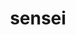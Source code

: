 ---
title: "sensei"
layout: cache
categories: [package, develop]
meta: {"compilers": ["gcc@=11.1.0"], "num_specs": 20, "num_specs_by_stack": {"data-vis-sdk": 20, "root": 20}, "oss": ["ubuntu20.04"], "platforms": ["linux"], "stacks": ["data-vis-sdk", "root"], "targets": ["x86_64_v3"], "versions": ["5.0.0"]}
spec_details: [{"compiler": "gcc@=11.1.0", "hash": "5ld7r5aewr44yj4tvgky3gjmjz76wnvl", "os": "ubuntu20.04", "platform": "linux", "size": "-", "stacks": ["data-vis-sdk", "root"], "target": "x86_64_v3", "variants": ["+adios2", "~ascent", "build_system=cmake", "build_type=Release", "~catalyst", "generator=make", "+hdf5", "~ipo", "~libsim", "~miniapps", "+python", "+shared", "~vtkio"], "versions": ["5.0.0"]}, {"compiler": "gcc@=11.1.0", "hash": "6h5wazmnf42jemyabgxgqtisknc33l6m", "os": "ubuntu20.04", "platform": "linux", "size": "-", "stacks": ["data-vis-sdk", "root"], "target": "x86_64_v3", "variants": ["+adios2", "~ascent", "build_system=cmake", "build_type=Release", "~catalyst", "generator=make", "+hdf5", "~ipo", "~libsim", "~miniapps", "+python", "+shared", "~vtkio"], "versions": ["5.0.0"]}, {"compiler": "gcc@=11.1.0", "hash": "cualkrlclfzg57dh2yffidhk4zqiqalo", "os": "ubuntu20.04", "platform": "linux", "size": "-", "stacks": ["data-vis-sdk", "root"], "target": "x86_64_v3", "variants": ["+adios2", "~ascent", "build_system=cmake", "build_type=Release", "~catalyst", "generator=make", "+hdf5", "~ipo", "~libsim", "~miniapps", "+python", "+shared", "~vtkio"], "versions": ["5.0.0"]}, {"compiler": "gcc@=11.1.0", "hash": "cw6q42oh4n226mrjjek352wc4v7opoeb", "os": "ubuntu20.04", "platform": "linux", "size": "-", "stacks": ["data-vis-sdk", "root"], "target": "x86_64_v3", "variants": ["+adios2", "~ascent", "build_system=cmake", "build_type=Release", "~catalyst", "generator=make", "+hdf5", "~ipo", "~libsim", "~miniapps", "+python", "+shared", "~vtkio"], "versions": ["5.0.0"]}, {"compiler": "gcc@=11.1.0", "hash": "deuhiv5dznoqrscwzux3nyqtiwn4f5k6", "os": "ubuntu20.04", "platform": "linux", "size": "-", "stacks": ["data-vis-sdk", "root"], "target": "x86_64_v3", "variants": ["+adios2", "~ascent", "build_system=cmake", "build_type=Release", "~catalyst", "generator=make", "+hdf5", "~ipo", "~libsim", "~miniapps", "+python", "+shared", "~vtkio"], "versions": ["5.0.0"]}, {"compiler": "gcc@=11.1.0", "hash": "fkiqeg5fpir7odc2a4lbekonmuo6vqy2", "os": "ubuntu20.04", "platform": "linux", "size": "-", "stacks": ["data-vis-sdk", "root"], "target": "x86_64_v3", "variants": ["+adios2", "~ascent", "build_system=cmake", "build_type=Release", "~catalyst", "generator=make", "+hdf5", "~ipo", "~libsim", "~miniapps", "+python", "+shared", "~vtkio"], "versions": ["5.0.0"]}, {"compiler": "gcc@=11.1.0", "hash": "jlblt23yvgehd6mxui3dhbrzdiiz5uvt", "os": "ubuntu20.04", "platform": "linux", "size": "-", "stacks": ["data-vis-sdk", "root"], "target": "x86_64_v3", "variants": ["+adios2", "~ascent", "build_system=cmake", "build_type=Release", "~catalyst", "generator=make", "+hdf5", "~ipo", "~libsim", "~miniapps", "+python", "+shared", "~vtkio"], "versions": ["5.0.0"]}, {"compiler": "gcc@=11.1.0", "hash": "lebft6p3yhy5rxqmoau6lrbftaiujr5u", "os": "ubuntu20.04", "platform": "linux", "size": "-", "stacks": ["data-vis-sdk", "root"], "target": "x86_64_v3", "variants": ["+adios2", "~ascent", "build_system=cmake", "build_type=Release", "~catalyst", "generator=make", "+hdf5", "~ipo", "~libsim", "~miniapps", "+python", "+shared", "~vtkio"], "versions": ["5.0.0"]}, {"compiler": "gcc@=11.1.0", "hash": "lov4bwiuvgrg2gys725erprxtqsohxyk", "os": "ubuntu20.04", "platform": "linux", "size": "-", "stacks": ["data-vis-sdk", "root"], "target": "x86_64_v3", "variants": ["+adios2", "~ascent", "build_system=cmake", "build_type=Release", "~catalyst", "generator=make", "+hdf5", "~ipo", "~libsim", "~miniapps", "+python", "+shared", "~vtkio"], "versions": ["5.0.0"]}, {"compiler": "gcc@=11.1.0", "hash": "mitf6rzt5lh7v33lp2u7arc5aldkqvgo", "os": "ubuntu20.04", "platform": "linux", "size": "-", "stacks": ["data-vis-sdk", "root"], "target": "x86_64_v3", "variants": ["+adios2", "~ascent", "build_system=cmake", "build_type=Release", "~catalyst", "generator=make", "+hdf5", "~ipo", "~libsim", "~miniapps", "+python", "+shared", "~vtkio"], "versions": ["5.0.0"]}, {"compiler": "gcc@=11.1.0", "hash": "nkzlkgbhf6k7n52kmnpdaencplgkpxen", "os": "ubuntu20.04", "platform": "linux", "size": "-", "stacks": ["data-vis-sdk", "root"], "target": "x86_64_v3", "variants": ["+adios2", "~ascent", "build_system=cmake", "build_type=Release", "~catalyst", "generator=make", "+hdf5", "~ipo", "~libsim", "~miniapps", "+python", "+shared", "~vtkio"], "versions": ["5.0.0"]}, {"compiler": "gcc@=11.1.0", "hash": "o4bgvoz7lbmtczc23yus466i4zq5ksxl", "os": "ubuntu20.04", "platform": "linux", "size": "-", "stacks": ["data-vis-sdk", "root"], "target": "x86_64_v3", "variants": ["+adios2", "~ascent", "build_system=cmake", "build_type=Release", "~catalyst", "generator=make", "+hdf5", "~ipo", "~libsim", "~miniapps", "+python", "+shared", "~vtkio"], "versions": ["5.0.0"]}, {"compiler": "gcc@=11.1.0", "hash": "rqm6kmgja4i3wz354wbwefbjo4rrpk6s", "os": "ubuntu20.04", "platform": "linux", "size": "-", "stacks": ["data-vis-sdk", "root"], "target": "x86_64_v3", "variants": ["+adios2", "~ascent", "build_system=cmake", "build_type=Release", "~catalyst", "generator=make", "+hdf5", "~ipo", "~libsim", "~miniapps", "+python", "+shared", "~vtkio"], "versions": ["5.0.0"]}, {"compiler": "gcc@=11.1.0", "hash": "rrz5jaxznzh2zzn7cljvdqaxksxbmeea", "os": "ubuntu20.04", "platform": "linux", "size": "-", "stacks": ["data-vis-sdk", "root"], "target": "x86_64_v3", "variants": ["+adios2", "~ascent", "build_system=cmake", "build_type=Release", "~catalyst", "generator=make", "+hdf5", "~ipo", "~libsim", "~miniapps", "+python", "+shared", "~vtkio"], "versions": ["5.0.0"]}, {"compiler": "gcc@=11.1.0", "hash": "rzwx33byiiioznubcibsex2is7cl2os5", "os": "ubuntu20.04", "platform": "linux", "size": "-", "stacks": ["data-vis-sdk", "root"], "target": "x86_64_v3", "variants": ["+adios2", "~ascent", "build_system=cmake", "build_type=Release", "~catalyst", "generator=make", "+hdf5", "~ipo", "~libsim", "~miniapps", "+python", "+shared", "~vtkio"], "versions": ["5.0.0"]}, {"compiler": "gcc@=11.1.0", "hash": "tzieqjywewatz3xpttsbqojshmzvvxsf", "os": "ubuntu20.04", "platform": "linux", "size": "-", "stacks": ["data-vis-sdk", "root"], "target": "x86_64_v3", "variants": ["+adios2", "~ascent", "build_system=cmake", "build_type=Release", "~catalyst", "generator=make", "+hdf5", "~ipo", "~libsim", "~miniapps", "+python", "+shared", "~vtkio"], "versions": ["5.0.0"]}, {"compiler": "gcc@=11.1.0", "hash": "widajqp6d5thpbpvcluv57gbowmcfie4", "os": "ubuntu20.04", "platform": "linux", "size": "-", "stacks": ["data-vis-sdk", "root"], "target": "x86_64_v3", "variants": ["+adios2", "~ascent", "build_system=cmake", "build_type=Release", "~catalyst", "generator=make", "+hdf5", "~ipo", "~libsim", "~miniapps", "+python", "+shared", "~vtkio"], "versions": ["5.0.0"]}, {"compiler": "gcc@=11.1.0", "hash": "wnhtnw7bee477rmrzxoi4zywfudfnorh", "os": "ubuntu20.04", "platform": "linux", "size": "-", "stacks": ["data-vis-sdk", "root"], "target": "x86_64_v3", "variants": ["+adios2", "~ascent", "build_system=cmake", "build_type=Release", "~catalyst", "generator=make", "+hdf5", "~ipo", "~libsim", "~miniapps", "+python", "+shared", "~vtkio"], "versions": ["5.0.0"]}, {"compiler": "gcc@=11.1.0", "hash": "xvg2oyscohshpnj3chflfe4gdeziwzzt", "os": "ubuntu20.04", "platform": "linux", "size": "-", "stacks": ["data-vis-sdk", "root"], "target": "x86_64_v3", "variants": ["+adios2", "~ascent", "build_system=cmake", "build_type=Release", "~catalyst", "generator=make", "+hdf5", "~ipo", "~libsim", "~miniapps", "+python", "+shared", "~vtkio"], "versions": ["5.0.0"]}, {"compiler": "gcc@=11.1.0", "hash": "zjklsq3flotzk5ynoytuke3ptcaejf24", "os": "ubuntu20.04", "platform": "linux", "size": "-", "stacks": ["data-vis-sdk", "root"], "target": "x86_64_v3", "variants": ["+adios2", "~ascent", "build_system=cmake", "build_type=Release", "~catalyst", "generator=make", "+hdf5", "~ipo", "~libsim", "~miniapps", "+python", "+shared", "~vtkio"], "versions": ["5.0.0"]}]
---